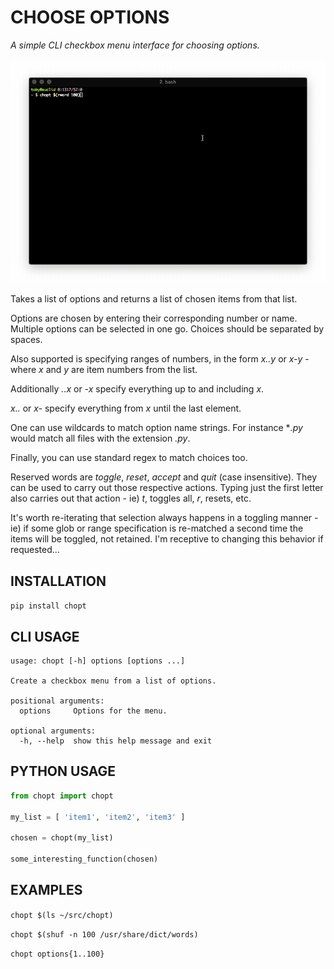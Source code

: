 # CHOOSE OPTIONS

*A simple CLI checkbox menu interface for choosing options.*

![img](./chopt.gif "Choose Options")

Takes a list of options and returns a list of chosen items from that list.

Options are chosen by entering their corresponding number or name. Multiple
options can be selected in one go. Choices should be separated by spaces.

Also supported is specifying ranges of numbers, in the form *x..y* or *x-y* -
where *x* and *y* are item numbers from the list.

Additionally *..x* or *-x* specify everything up to and including *x*.

*x..* or *x-* specify everything from *x* until the last element.

One can use wildcards to match option name strings. For instance **.py* would
match all files with the extension *.py*.

Finally, you can use standard regex to match choices too.

Reserved words are *toggle*, *reset*, *accept* and *quit* (case
insensitive). They can be used to carry out those respective actions. Typing
just the first letter also carries out that action - ie) *t*, toggles all, *r*,
resets, etc.

It's worth re-iterating that selection always happens in a toggling manner - ie)
if some glob or range specification is re-matched a second time the items will
be toggled, not retained. I'm receptive to changing this behavior if
requested...

## INSTALLATION

`pip install chopt`

## CLI USAGE

```
usage: chopt [-h] options [options ...]

Create a checkbox menu from a list of options.

positional arguments:
  options     Options for the menu.

optional arguments:
  -h, --help  show this help message and exit
```

## PYTHON USAGE

```python
from chopt import chopt

my_list = [ 'item1', 'item2', 'item3' ]

chosen = chopt(my_list)

some_interesting_function(chosen)
```

## EXAMPLES

`chopt $(ls ~/src/chopt)`

`chopt $(shuf -n 100 /usr/share/dict/words)`

`chopt options{1..100}`
